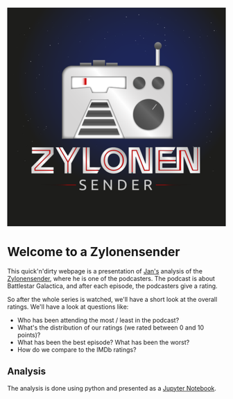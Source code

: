 ![zylonensender](https://raw.githubusercontent.com/Japhiolite/podcast-stuff/master/imgs/Zylonensender_3000x3000.png)
# Welcome to a Zylonensender 

This quick'n'dirty webpage is a presentation of [Jan's](https://japhiolite.github.io/) analysis of the [Zylonensender](https://zahlensender.net/bsg/), where he is one of the podcasters. The podcast is about Battlestar Galactica, and after each episode, the podcasters give a rating. 

So after the whole series is watched, we'll have a short look at the overall ratings. We'll have a look at questions like:  
- Who has been attending the most / least in the podcast?
- What's the distribution of our ratings (we rated between 0 and 10 points)?  
- What has been the best episode? What has been the worst? 
- How do we compare to the IMDb ratings?

## Analysis  
The analysis is done using python and presented as a [Jupyter Notebook](https://jupyter.org/).
